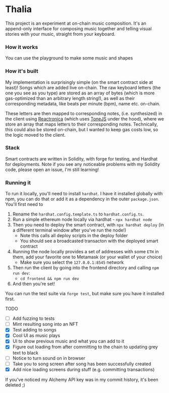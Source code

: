 # Thalia

This project is an experiment at on-chain music composition. It's an append-only interface for composing music together and telling visual stories with your music, straight from your keyboard.

### How it works

You can use the playground to make some music and shapes

### How it's built

My implementation is surprisingly simple (on the smart contract side at least)! Songs which are added live on-chain. The raw keyboard letters (the one you see as you type) are stored as an array of bytes (which is more gas-optimized than an arbitrary length string!), as well as their corresponding metadata, like beats per minute (bpm), name etc. on-chain.

These letters are then mapped to corresponding notes, (i.e. synthesized) in the client using [Reactronica](https://reactronica.com/) (which uses [ToneJS](https://tonejs.github.io/) under the hood), where we store an array that maps letters to their corresponding notes. Technically, this could also be stored on-chain, but I wanted to keep gas costs low, so the logic moved to the client.

### Stack

Smart contracts are written in Solidity, with forge for testing, and Hardhat for deployments. Note if you see any noticeable problems with my Solidity code, please open an issue, I'm still learning!

### Running it

To run it locally, you'll need to install `hardhat`. I have it installed globally with npm, you can do that or add it as a dependency in the outer `package.json`. You'll first need to

1. Rename the `hardhat.config.template.ts` to `hardhat.config.ts`.
2. Run a simple ethereum node locally via hardhat - `npx hardhat node`
3. Then you need to deploy the smart contract, with `npx hardhat deploy` (in a different terminal window after you've run the node!)
    - Note this calls all deploy scripts in the deploy folder
    - You should see a broadcasted transacton with the deployed smart contract
4. Running the node locally provides a set of addresses with some `ETH` in them, add your favorite one to Metamask (or your wallet of your choice)
    - Make sure you select the `127.0.0.1:8545` network
5. Then run the client by going into the frontend directory and calling `npm run dev`:
    - `cd frontend && npm run dev`
6. And then you're set!

You can run the test suite via `forge test`, but make sure you have it installed first.

TODO

-   [ ] Add fuzzing to tests
-   [ ] Mint resulting song into an NFT
-   [x] Test adding to songs
-   [x] Cool UI as music plays
-   [x] UI to show previous music and what you can add to it
-   [x] Figure out loading from after committing to the chain to updating grey text to black
-   [ ] Notice to turn sound on in browser
-   [ ] Take you to song screen after song has been successfully created
-   [x] Add nice loading screens during stuff (e.g. committing transactions)

If you've noticed my Alchemy API key was in my commit history, it's been deleted ;)
